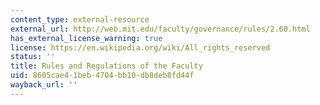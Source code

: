 ```yaml
---
content_type: external-resource
external_url: http://web.mit.edu/faculty/governance/rules/2.60.html
has_external_license_warning: true
license: https://en.wikipedia.org/wiki/All_rights_reserved
status: ''
title: Rules and Regulations of the Faculty
uid: 8605cae4-1beb-4704-bb10-db8deb8fd44f
wayback_url: ''
---
```

